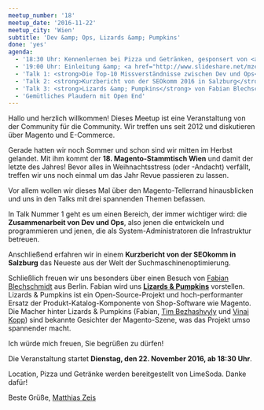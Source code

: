 ```yaml
---
meetup_number: '18'
meetup_date: '2016-11-22'
meetup_city: 'Wien'
subtitle: 'Dev &amp; Ops, Lizards &amp; Pumpkins'
done: 'yes'
agenda:
  - '18:30 Uhr: Kennenlernen bei Pizza und Getränken, gesponsert von <a href="https://www.limesoda.com/">LimeSoda</a>'
  - '19:00 Uhr: Einleitung &amp; <a href="http://www.slideshare.net/mzeis/magento-news-magento-meetup-wien-18">Magento News</a>'
  - 'Talk 1: <strong>Die Top-10 Missverständnisse zwischen Dev und Ops</strong> von Christian Rusa'
  - 'Talk 2: <strong>Kurzbericht von der SEOkomm 2016 in Salzburg</strong> von Philipp Pfaller'
  - 'Talk 3: <strong>Lizards &amp; Pumpkins</strong> von Fabian Blechschmidt'
  - 'Gemütliches Plaudern mit Open End'  
---
```

Hallo und herzlich willkommen! Dieses Meetup ist eine Veranstaltung von der Community für die Community. Wir treffen uns seit 2012 und diskutieren über Magento und E-Commerce.

Gerade hatten wir noch Sommer und schon sind wir mitten im Herbst gelandet. Mit ihm kommt der <strong>18. Magento-Stammtisch Wien</strong> und damit der letzte des Jahres! Bevor alles in Weihnachtsstress (oder -Andacht) verfällt, treffen wir uns noch einmal um das Jahr Revue passieren zu lassen.

Vor allem wollen wir dieses Mal über den Magento-Tellerrand hinausblicken und uns in den Talks mit drei spannenden Themen befassen.

In Talk Nummer 1 geht es um einen Bereich, der immer wichtiger wird: die <strong>Zusammenarbeit von Dev und Ops</strong>, also jenen die entwickeln und programmieren und jenen, die als System-Administratoren die Infrastruktur betreuen.

Anschließend erfahren wir in einem <strong>Kurzbericht von der SEOkomm in Salzburg</strong> das Neueste aus der Welt der Suchmaschinenoptimierung.

Schließlich freuen wir uns besonders über einen Besuch von <a href="http://fabian-blechschmidt.de/">Fabian Blechschmidt</a> aus Berlin. Fabian wird uns <a href="http://lizardsandpumpkins.com/"><strong>Lizards &amp; Pumpkins</strong></a> vorstellen. Lizards &amp; Pumpkins ist ein Open-Source-Projekt und hoch-performanter Ersatz der Produkt-Katalog-Komponente von Shop-Software wie Magento. Die Macher hinter Lizards &amp; Pumpkins (Fabian, <a href="https://tim-bezhashvyly.github.io/">Tim Bezhashvyly</a> und <a href="http://vinaikopp.com/">Vinai Kopp</a>) sind bekannte Gesichter der Magento-Szene, was das Projekt umso spannender macht.

Ich würde mich freuen, Sie begrüßen zu dürfen!

Die Veranstaltung startet <strong>Dienstag, den 22. November 2016, ab 18:30 Uhr</strong>.

Location, Pizza und Getränke werden bereitgestellt von LimeSoda. Danke dafür!

Beste Grüße, <a href="http://www.matthias-zeis.com/">Matthias Zeis</a>

